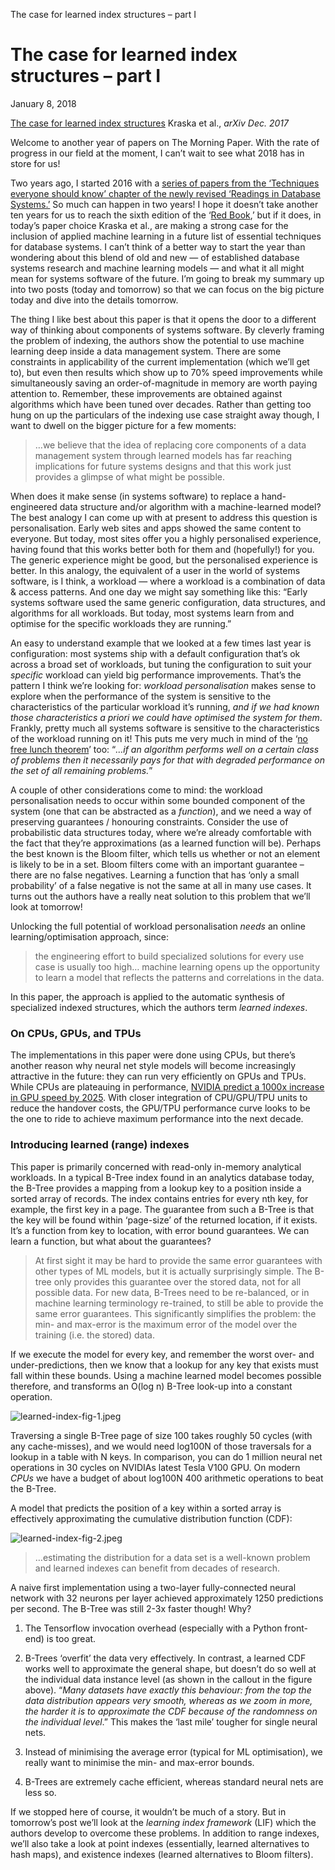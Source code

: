 The case for learned index structures – part I

# The case for learned index structures – part I

January 8, 2018

[The case for learned index structures](https://arxiv.org/abs/1712.01208) Kraska et al., *arXiv Dec. 2017*

Welcome to another year of papers on The Morning Paper. With the rate of progress in our field at the moment, I can’t wait to see what 2018 has in store for us!

Two years ago, I started 2016 with a [series of papers from the ‘Techniques everyone should know’ chapter of the newly revised ‘Readings in Database Systems.’](https://blog.acolyer.org/2016/01/03/database-techiques-everyone-should-know/) So much can happen in two years! I hope it doesn’t take another ten years for us to reach the sixth edition of the ‘[Red Book](http://www.redbook.io/),’ but if it does, in today’s paper choice Kraska et al., are making a strong case for the inclusion of applied machine learning in a future list of essential techniques for database systems. I can’t think of a better way to start the year than wondering about this blend of old and new — of established database systems research and machine learning models — and what it all might mean for systems software of the future. I’m going to break my summary up into two posts (today and tomorrow) so that we can focus on the big picture today and dive into the details tomorrow.

The thing I like best about this paper is that it opens the door to a different way of thinking about components of systems software. By cleverly framing the problem of indexing, the authors show the potential to use machine learning deep inside a data management system. There are some constraints in applicability of the current implementation (which we’ll get to), but even then results which show up to 70% speed improvements while simultaneously saving an order-of-magnitude in memory are worth paying attention to. Remember, these improvements are obtained against algorithms which have been tuned over decades. Rather than getting too hung on up the particulars of the indexing use case straight away though, I want to dwell on the bigger picture for a few moments:

>  …we believe that the idea of replacing core components of a data management system through learned models has far reaching implications for future systems designs and that this work just provides a glimpse of what might be possible.

When does it make sense (in systems software) to replace a hand-engineered data structure and/or algorithm with a machine-learned model? The best analogy I can come up with at present to address this question is personalisation. Early web sites and apps showed the same content to everyone. But today, most sites offer you a highly personalised experience, having found that this works better both for them and (hopefully!) for you. The generic experience might be good, but the personalised experience is better. In this analogy, the equivalent of a user in the world of systems software, is I think, a workload — where a workload is a combination of data & access patterns. And one day we might say something like this: “Early systems software used the same generic configuration, data structures, and algorithms for all workloads. But today, most systems learn from and optimise for the specific workloads they are running.”

An easy to understand example that we looked at a few times last year is configuration: most systems ship with a default configuration that’s ok across a broad set of workloads, but tuning the configuration to suit your *specific* workload can yield big performance improvements. That’s the pattern I think we’re looking for: *workload personalisation* makes sense to explore when the performance of the system is sensitive to the characteristics of the particular workload it’s running, *and if we had known those characteristics a priori we could have optimised the system for them*. Frankly, pretty much all systems software is sensitive to the characteristics of the workload running on it! This puts me very much in mind of the ‘[no free lunch theorem](https://en.m.wikipedia.org/wiki/No_free_lunch_theorem)’ too: “*…if an algorithm performs well on a certain class of problems then it necessarily pays for that with degraded performance on the set of all remaining problems.*”

A couple of other considerations come to mind: the workload personalisation needs to occur within some bounded component of the system (one that can be abstracted as a *function*), and we need a way of preserving guarantees / honouring constraints. Consider the use of probabilistic data structures today, where we’re already comfortable with the fact that they’re approximations (as a learned function will be). Perhaps the best known is the Bloom filter, which tells us whether or not an element is likely to be in a set. Bloom filters come with an important guarantee – there are no false negatives. Learning a function that has ‘only a small probability’ of a false negative is not the same at all in many use cases. It turns out the authors have a really neat solution to this problem that we’ll look at tomorrow!

Unlocking the full potential of workload personalisation *needs* an online learning/optimisation approach, since:

>  the engineering effort to build specialized solutions for every use case is usually too high… machine learning opens up the opportunity to learn a model that reflects the patterns and correlations in the data.

In this paper, the approach is applied to the automatic synthesis of specialized indexed structures, which the authors term *learned indexes*.

### On CPUs, GPUs, and TPUs

The implementations in this paper were done using CPUs, but there’s another reason why neural net style models will become increasingly attractive in the future: they can run very efficiently on GPUs and TPUs. While CPUs are plateauing in performance, [NVIDIA predict a 1000x increase in GPU speed by 2025](https://www.nextbigfuture.com/2017/06/moore-law-is-dead-but-gpu-will-get-1000x-faster-by-2025.html). With closer integration of CPU/GPU/TPU units to reduce the handover costs, the GPU/TPU performance curve looks to be the one to ride to achieve maximum performance into the next decade.

### Introducing learned (range) indexes

This paper is primarily concerned with read-only in-memory analytical workloads. In a typical B-Tree index found in an analytics database today, the B-Tree provides a mapping from a lookup key to a position inside a sorted array of records. The index contains entries for every nth key, for example, the first key in a page. The guarantee from such a B-Tree is that the key will be found within ‘page-size’ of the returned location, if it exists. It’s a function from key to location, with error bound guarantees. We can learn a function, but what about the guarantees?

>  At first sight it may be hard to provide the same error guarantees with other types of ML models, but it is actually surprisingly simple. The B-tree only provides this guarantee over the stored data, not for all possible data. For new data, B-Trees need to be re-balanced, or in machine learning terminology re-trained, to still be able to provide the same error guarantees. This significantly simplifies the problem: the min- and max-error is the maximum error of the model over the training (i.e. the stored) data.

If we execute the model for every key, and remember the worst over- and under-predictions, then we know that a lookup for any key that exists must fall within these bounds. Using a machine learned model becomes possible therefore, and transforms an O(log n) B-Tree look-up into a constant operation.

![learned-index-fig-1.jpeg](../_resources/c7aa8462f2ede741a81be3702e892b6c.jpg)

Traversing a single B-Tree page of size 100 takes roughly 50 cycles (with any cache-misses), and we would need log100N of those traversals for a lookup in a table with N keys. In comparison, you can do 1 million neural net operations in 30 cycles on NVIDIAs latest Tesla V100 GPU. On modern *CPUs* we have a budget of about log100N 400 arithmetic operations to beat the B-Tree.

A model that predicts the position of a key within a sorted array is effectively approximating the cumulative distribution function (CDF):

![learned-index-fig-2.jpeg](../_resources/c8be6a32bf7b46fc15b25d5390c6db00.jpg)

>  …estimating the distribution for a data set is a well-known problem and learned indexes can benefit from decades of research.

A naive first implementation using a two-layer fully-connected neural network with 32 neurons per layer achieved approximately 1250 predictions per second. The B-Tree was still 2-3x faster though! Why?

1. The Tensorflow invocation overhead (especially with a Python front-end) is too great.

2. B-Trees ‘overfit’ the data very effectively. In contrast, a learned CDF works well to approximate the general shape, but doesn’t do so well at the individual data instance level (as shown in the callout in the figure above). “*Many datasets have exactly this behaviour: from the top the data distribution appears very smooth, whereas as we zoom in more, the harder it is to approximate the CDF because of the randomness on the individual level*.” This makes the ‘last mile’ tougher for single neural nets.

3. Instead of minimising the average error (typical for ML optimisation), we really want to minimise the min- and max-error bounds.

4. B-Trees are extremely cache efficient, whereas standard neural nets are less so.

If we stopped here of course, it wouldn’t be much of a story. But in tomorrow’s post we’ll look at the *learning index framework* (LIF) which the authors develop to overcome these problems. In addition to range indexes, we’ll also take a look at point indexes (essentially, learned alternatives to hash maps), and existence indexes (learned alternatives to Bloom filters).